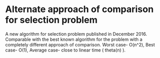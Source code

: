 # Alternate approach of comparison for selection problem
A new algorithm for selection problem published in December 2016. Comparable with the best known algorithm for the problem with a completely different approach of comparison. Worst case- O(n^2), Best case- O(1), Average case- close to linear time ( theta(n) ).
